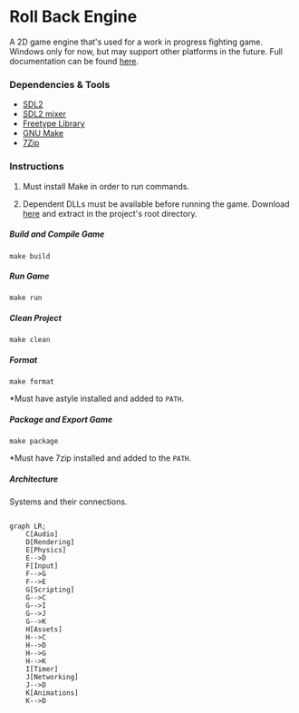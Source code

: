 # Roll Back Engine

A 2D game engine that's used for a work in progress fighting game.  Windows only for now, but may support other platforms in the future.  Full documentation can be found [here](https://chukobyte.github.io/roll-back-engine/).

### Dependencies & Tools

* [SDL2](https://www.libsdl.org/download-2.0.php)
* [SDL2 mixer](https://libsdl.org/projects/SDL_mixer/)
* [Freetype Library](https://www.freetype.org/download.html)
* [GNU Make](http://gnuwin32.sourceforge.net/packages/make.htm)
* [7Zip](https://www.7-zip.org/download.html)

### Instructions

1. Must install Make in order to run commands.

2. Dependent DLLs must be available before running the game.  Download [here](https://www.dropbox.com/s/0439l1btc76wbef/rbe_windows_dependencies.zip?dl=1) and extract in the project's root directory.

##### Build and Compile Game

`make build`

##### Run Game

`make run`

##### Clean Project

`make clean`

##### Format

`make format`

*Must have astyle installed and added to `PATH`.

##### Package and Export Game

`make package`

*Must have 7zip installed and added to the `PATH`.

##### Architecture

Systems and their connections.

```mermaid

graph LR;
    C[Audio]
    D[Rendering]
    E[Physics]
    E-->D
    F[Input]
    F-->G
    F-->E
    G[Scripting]
    G-->C
    G-->I
    G-->J
    G-->K
    H[Assets]
    H-->C
    H-->D
    H-->G
    H-->K
    I[Timer]
    J[Networking]
    J-->D
    K[Animations]
    K-->D
```
